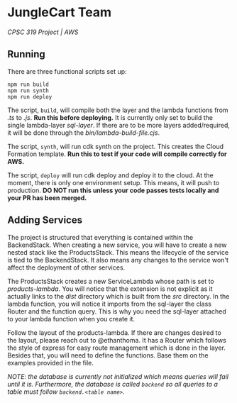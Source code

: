 # JungleCart Team
*CPSC 319 Project | AWS*

## Running

There are three functional scripts set up:
```
npm run build
npm run synth
npm run deploy
```

The script, ``build``, will compile both the layer and the lambda functions from *.ts* to *.js*. 
**Run this before deploying.**
It is currently only set to build the single lambda-layer *sql-layer*. 
If there are to be more layers added/required, it will be done through the *bin/lambda-build-file.cjs*.

The script, ``synth``, will run cdk synth on the project.
This creates the Cloud Formation template.
**Run this to test if your code will compile correctly for AWS.**

The script, ``deploy`` will run cdk deploy and deploy it to the cloud.
At the moment, there is only one environment setup.
This means, it will push to production.
**DO NOT run this unless your code passes tests locally and your PR has been merged.**

## Adding Services

The project is structured that everything is contained within the BackendStack.
When creating a new service, you will have to create a new nested stack like the ProductsStack.
This means the lifecycle of the service is tied to the BackendStack.
It also means any changes to the service won't affect the deployment of other services.

The ProductsStack creates a new ServiceLambda whose path is set to *products-lambda*.
You will notice that the extension is not explicit as it actually links to the *dist* directory which is built from the *src* directory.
In the lambda function, you will notice it imports from the sql-layer the class Router and the function query.
This is why you need the sql-layer attached to your lambda function when you create it.

Follow the layout of the products-lambda.
If there are changes desired to the layout, please reach out to @ethanthoma.
It has a Router which follows the style of express for easy route management which is done in the layer.
Besides that, you will need to define the functions.
Base them on the examples provided in the file.

*NOTE: the database is currently not initialized which means queries will fail until it is. 
Furthermore, the database is called `backend` so all queries to a table must follow `backend.<table name>`.*
